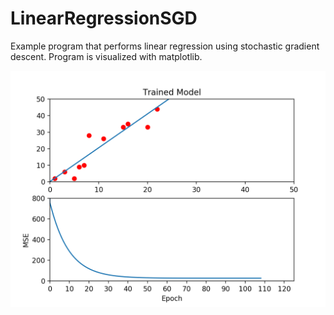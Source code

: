 # LinearRegressionSGD
Example program that performs linear regression using stochastic gradient descent. Program is visualized with matplotlib.

![Final Figure](Liniar_Regression_-_Stochastic_Gradient_Decent.png)
